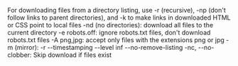 For downloading files from a directory listing, use -r (recursive), -np (don't follow links to parent directories), and -k to make links in downloaded HTML or CSS point to local files 
    -nd (no directories): download all files to the current directory
    -e robots.off: ignore robots.txt files, don't download robots.txt files
    -A png,jpg: accept only files with the extensions png or jpg
    -m (mirror): -r --timestamping --level inf --no-remove-listing
    -nc, --no-clobber: Skip download if files exist
 
